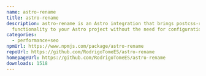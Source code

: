 ```yaml
---
name: astro-rename
title: astro-rename
description: astro-rename is an Astro integration that brings postcss-rename
  functionality to your Astro project without the need for configuration.
categories:
  - performance+seo
npmUrl: https://www.npmjs.com/package/astro-rename
repoUrl: https://github.com/RodrigoTomeES/astro-rename
homepageUrl: https://github.com/RodrigoTomeES/astro-rename
downloads: 1518
---
```

